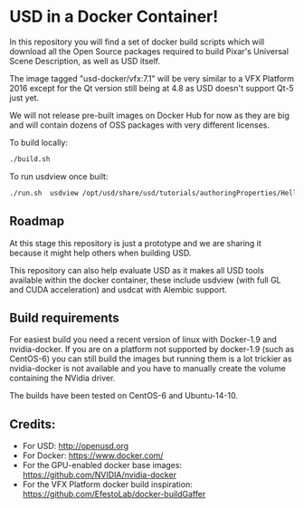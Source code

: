 # USD in a Docker Container!

In this repository you will find a set of docker build scripts which will
download all the Open Source packages required to build Pixar's
Universal Scene Description, as well as USD itself.

The image tagged "usd-docker/vfx:7.1" will be very similar to a VFX Platform 2016
except for the Qt version still being at 4.8 as USD doesn't support Qt-5 just yet.

We will not release pre-built images on Docker Hub for now as they are big and
will contain dozens of OSS packages with very different licenses.


To build locally:
```bash
./build.sh
```

To run usdview once built:
```bash
./run.sh  usdview /opt/usd/share/usd/tutorials/authoringProperties/HelloWorld.usda
```

## Roadmap
At this stage this repository is just a prototype and we are sharing it
because it might help others when building USD.

This repository can also help evaluate USD as it makes all USD tools available
within the docker container, these include usdview (with full GL and CUDA acceleration)
and usdcat with Alembic support.

## Build requirements
For easiest build you need a recent version of linux with Docker-1.9 and
nvidia-docker.
If you are on a platform not supported by docker-1.9 (such as CentOS-6) you can
still build the images but running them is a lot trickier as nvidia-docker is
not available and you have to manually create the volume containing the NVidia driver.

The builds have been tested on CentOS-6 and Ubuntu-14-10.

## Credits:
* For USD: http://openusd.org
* For Docker: https://www.docker.com/
* For the GPU-enabled docker base images: https://github.com/NVIDIA/nvidia-docker
* For the VFX Platform docker build inspiration: https://github.com/EfestoLab/docker-buildGaffer

